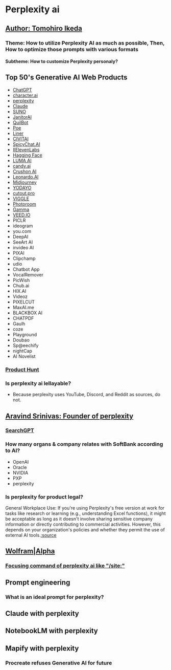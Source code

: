 # Perplexity ai
## [Author: Tomohiro Ikeda](https://www.linkedin.com/in/tomohiro-ikeda-8a867835/?originalSubdomain=jp)
### Theme: How to utilize Perplexity AI as much as possible, Then, How to optimize those prompts with various formats
#### Subtheme: How to customize Perplexity personaly?

## Top 50's Generative AI Web Products
- [ChatGPT](https://chatgpt.com/)
- [character.ai](https://character.ai/)
- [perplexity](https://www.perplexity.ai/)
- [Claude](https://claude.ai/onboarding?returnTo=%2F%3F)
- [SUNO](https://suno.com/)
- [JanitorAI](https://janitorai.com/search/)
- [QuilBot](https://quillbot.com/)
- [Poe](https://poe.com/login)
- [Liner](https://getliner.com/)
- [CIVITAI](https://civitai.com/)
- [SpicyChat.AI](https://spicychat.ai/?ref=yzm2ywv)
- [IIElevenLabs](https://elevenlabs.io/)
- [Hagging Face](https://huggingface.co/)
- [LUMA AI](https://dream-machine.lumalabs.ai/)
- [candy.ai](https://candy.ai/)
- [Crushon AI](https://crushon.ai/)
- [Leonardo.AI](https://leonardo.ai/)
- [Midjourney](https://www.midjourney.com/home)
- [YODAYO](https://yodayo.com/)
- [cutout.pro](https://www.cutout.pro/)
- [VIGGLE](https://viggle.ai/home)
- [Photoroom](https://www.photoroom.com/)
- [Gamma](https://gamma.app/)
- [VEED.IO](https://www.veed.io/)
- PICLR
- ideogram
- you.com
- DeepAI
- SeeArt AI
- invideo AI
- PIXAI
- Clipchamp
- udio
- Chatbot App
- VocalRemover
- PicWish
- Chub.ai
- HIX.AI
- Videoz
- PIXELCUT
- MaxAI.me
- BLACKBOX AI
- CHATPDF
- Gaulh
- coze
- Playground
- Doubao
- Sp@eechify
- nightCap
- AI Novelist

### [Product Hunt](https://www.producthunt.com/)
### Is perplexity ai lellayable?
- Because perplexity uses YouTube, Discord, and Reddit as sources, do not.
## [Aravind Srinivas: Founder of perplexity](https://www.linkedin.com/in/aravind-srinivas-16051987/)
### [SearchGPT](https://openai.com/index/searchgpt-prototype/)
### How many organs & company relates with SoftBank according to AI?
- OpenAI
- Oracle
- NVIDIA
- PXP
- perplexity
### Is perplexity for product legal?
General Workplace Use: If you're using Perplexity's free version at work for tasks like research or learning (e.g., understanding Excel functions), it might be acceptable as long as it doesn't involve sharing sensitive company information or directly contributing to commercial activities. However, this depends on your organization's policies and whether they permit the use of external AI tools.[:source](https://www.perplexity.ai/search/specification-of-pro-search-in-7Ju_.3r7QMKhQ6M96JQ6ow#7)
## [Wolfram|Alpha](https://www.wolframalpha.com/)
### [Focusing command of perplexity ai like "/site:"](https://www.perplexity.ai/search/relationship-both-reddit-and-p-laPemSo2Qg2jz_ksUZ46ng#5)
## Prompt engineering
### What is an ideal prompt for perplexity?
## Claude with perplexity
## NotebookLM with perplexity
## Mapify with perplexity
### Procreate refuses Generative AI for future
